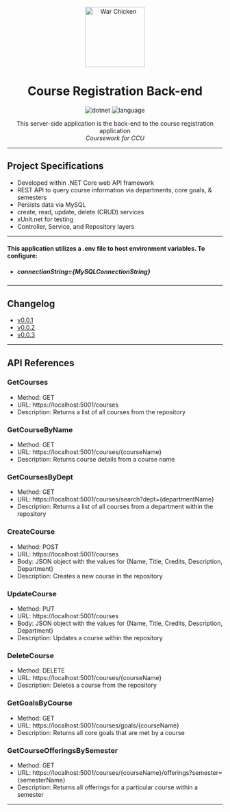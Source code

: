 <div align="center" markdown="1">

<img
          src="https://upload.wikimedia.org/wikipedia/en/thumb/e/ef/Coastal_Carolina_Chanticleers_logo.svg/1200px-Coastal_Carolina_Chanticleers_logo.svg.png"
          height="140"
          alt="War Chicken"
        />

# Course Registration Back-end

![dotnet](https://img.shields.io/badge/.NET-v5.0-teal)
![language](https://img.shields.io/badge/language-C%23-orange)

This server-side application is the back-end to the course registration application
<br/>
_Coursework for CCU_

</div>

---

## Project Specifications

- Developed within .NET Core web API framework
- REST API to query course information via departments, core goals, & semesters
- Persists data via MySQL
- create, read, update, delete (CRUD) services
- xUnit.net for testing
- Controller, Service, and Repository layers

---

#### This application utilizes a .env file to host environment variables. To configure:

- ##### connectionString={MySQLConnectionString}

---

## Changelog

- [v0.0.1](./registration-api/public/Changelog/sprint-1.md)
- [v0.0.2](./registration-api/public/Changelog/sprint-2.md)
- [v0.0.3](./registration-api/public/Changelog/sprint-3.md)

---

## API References

### GetCourses

- Method: GET
- URL: https://localhost:5001/courses
- Description: Returns a list of all courses from the repository

### GetCourseByName

- Method: GET
- URL: https://localhost:5001/courses/{courseName}
- Description: Returns course details from a course name

### GetCoursesByDept

- Method: GET
- URL: https://localhost:5001/courses/search?dept={departmentName}
- Description: Returns a list of all courses from a department within the repository

### CreateCourse

- Method: POST
- URL: https://localhost:5001/courses
- Body: JSON object with the values for {Name, Title, Credits, Description, Department}
- Description: Creates a new course in the repository

### UpdateCourse

- Method: PUT
- URL: https://localhost:5001/courses
- Body: JSON object with the values for {Name, Title, Credits, Description, Department}
- Description: Updates a course within the repository

### DeleteCourse

- Method: DELETE
- URL: https://localhost:5001/courses/{courseName}
- Description: Deletes a course from the repository

### GetGoalsByCourse

- Method: GET
- URL: https://localhost:5001/courses/goals/{courseName}
- Description: Returns all core goals that are met by a course

### GetCourseOfferingsBySemester

- Method: GET
- URL: https://localhost:5001/courses/{courseName}/offerings?semester={semesterName}
- Description: Returns all offerings for a particular course within a semester

---
